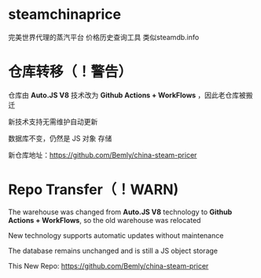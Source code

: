 # steamchinaprice
完美世界代理的蒸汽平台 价格历史查询工具 类似steamdb.info

# 仓库转移（！警告）

  仓库由 **Auto.JS V8** 技术改为 **Github Actions + WorkFlows** ，因此老仓库被搬迁

  新技术支持无需维护自动更新

  数据库不变，仍然是 JS 对象 存储

  新仓库地址：https://github.com/Bemly/china-steam-pricer

# Repo Transfer（！WARN)

  The warehouse was changed from **Auto.JS V8** technology to **Github Actions + WorkFlows**, so the old warehouse was relocated

  New technology supports automatic updates without maintenance

  The database remains unchanged and is still a JS object storage

  This New Repo: https://github.com/Bemly/china-steam-pricer
